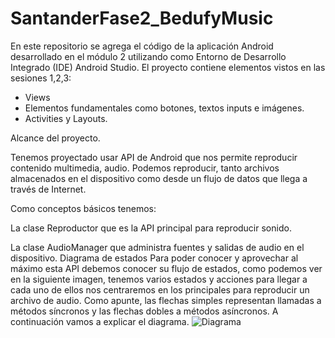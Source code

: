 # SantanderFase2_BedufyMusic
En este repositorio se agrega el código de la aplicación Android desarrollado en el módulo 2 utilizando como Entorno de Desarrollo Integrado (IDE) Android Studio. 
El proyecto contiene elementos vistos en las sesiones 1,2,3:
- Views
- Elementos fundamentales como botones, textos inputs e imágenes.
- Activities y Layouts.

Alcance del proyecto.

Tenemos proyectado usar  API de Android que nos permite reproducir contenido multimedia,  audio. Podemos reproducir, tanto archivos almacenados en el dispositivo como desde un flujo de datos que llega a través de Internet.

Como conceptos básicos tenemos:

La clase Reproductor que es la API principal para reproducir sonido.

La clase AudioManager que administra fuentes y salidas de audio en el dispositivo.
Diagrama de estados
Para poder conocer y aprovechar al máximo esta API debemos conocer su flujo de estados, 
como podemos ver en la siguiente imagen, tenemos varios estados y acciones para llegar a cada uno de ellos
 nos centraremos en los principales para reproducir un archivo de audio. Como apunte, las flechas simples representan llamadas 
a métodos síncronos y las flechas dobles a métodos asíncronos. A continuación vamos a explicar el diagrama.
![Diagrama](https://ibb.co/xSdSMRT)
